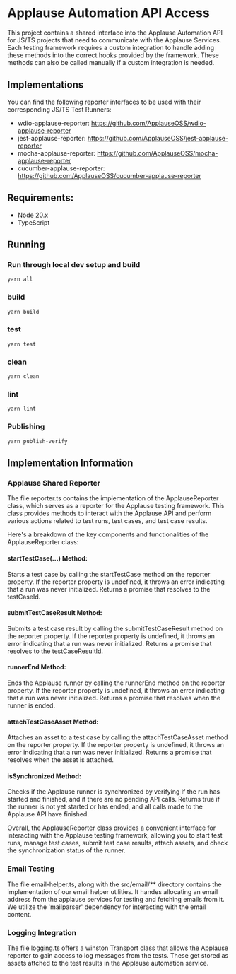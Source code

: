 # Applause Automation API Access

This project contains a shared interface into the Applause Automation API for JS/TS projects that need to communicate with the Applause Services. Each testing framework
requires a custom integration to handle adding these methods into the correct hooks provided by the framework. These methods can also be called manually if a custom integration
is needed. 

## Implementations

You can find the following reporter interfaces to be used with their corresponding JS/TS Test Runners:
- wdio-applause-reporter: https://github.com/ApplauseOSS/wdio-applause-reporter
- jest-applause-reporter: https://github.com/ApplauseOSS/jest-applause-reporter
- mocha-applause-reporter: https://github.com/ApplauseOSS/mocha-applause-reporter
- cucumber-applause-reporter: https://github.com/ApplauseOSS/cucumber-applause-reporter

## Requirements:
- Node 20.x
- TypeScript 


## Running 

### Run through local dev setup and build

`yarn all`

### build

`yarn build`

### test

`yarn test`

### clean

`yarn clean`

### lint

`yarn lint`

### Publishing
`yarn publish-verify`

## Implementation Information

### Applause Shared Reporter
The file reporter.ts contains the implementation of the ApplauseReporter class, which serves as a reporter for the Applause testing framework. This class provides methods to interact with the Applause API and perform various actions related to test runs, test cases, and test case results.

Here's a breakdown of the key components and functionalities of the ApplauseReporter class:

#### startTestCase(...) Method:

Starts a test case by calling the startTestCase method on the reporter property.
If the reporter property is undefined, it throws an error indicating that a run was never initialized.
Returns a promise that resolves to the testCaseId.

#### submitTestCaseResult Method:

Submits a test case result by calling the submitTestCaseResult method on the reporter property.
If the reporter property is undefined, it throws an error indicating that a run was never initialized.
Returns a promise that resolves to the testCaseResultId.

#### runnerEnd Method:

Ends the Applause runner by calling the runnerEnd method on the reporter property.
If the reporter property is undefined, it throws an error indicating that a run was never initialized.
Returns a promise that resolves when the runner is ended.

#### attachTestCaseAsset Method:

Attaches an asset to a test case by calling the attachTestCaseAsset method on the reporter property.
If the reporter property is undefined, it throws an error indicating that a run was never initialized.
Returns a promise that resolves when the asset is attached.

#### isSynchronized Method:

Checks if the Applause runner is synchronized by verifying if the run has started and finished, and if there are no pending API calls.
Returns true if the runner is not yet started or has ended, and all calls made to the Applause API have finished.

Overall, the ApplauseReporter class provides a convenient interface for interacting with the Applause testing framework, allowing you to start test runs, manage test cases, submit test case results, attach assets, and check the synchronization status of the runner.

### Email Testing

The file email-helper.ts, along with the src/email/** directory contains the implementation of our email helper utilities. It handes allocating an email address from the applause services for testing and fetching emails from it. We utilize the 'mailparser' dependency for interacting with the email content.


### Logging Integration

The file logging.ts offers a winston Transport class that allows the Applause reporter to gain access to log messages from the tests. These get stored as assets attched to the test results in the Applause automation service.
